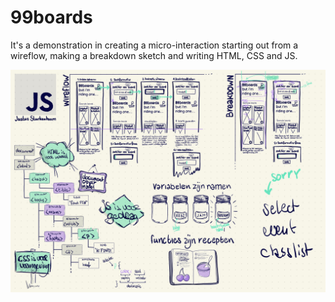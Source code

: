 # 99boards

It's a demonstration in creating a micro-interaction starting out from a wireflow, making a breakdown sketch and writing HTML, CSS and JS.

![The Sketch i used during my talk](TalkSketch.jpeg)
